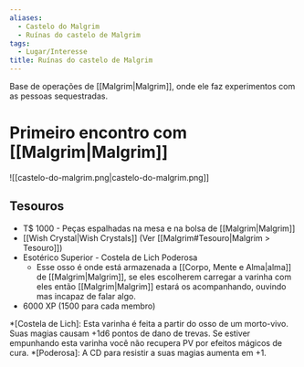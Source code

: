 ```yaml
---
aliases:
  - Castelo do Malgrim
  - Ruínas do castelo de Malgrim
tags:
  - Lugar/Interesse
title: Ruínas do castelo de Malgrim
---
```

Base de operações de [[Malgrim|Malgrim]], onde ele faz experimentos com as pessoas sequestradas.

# Primeiro encontro com [[Malgrim|Malgrim]]
![[castelo-do-malgrim.png|castelo-do-malgrim.png]]

## Tesouros
* T$ 1000 - Peças espalhadas na mesa e na bolsa de [[Malgrim|Malgrim]]
* [[Wish Crystal|Wish Crystals]] (Ver [[Malgrim#Tesouro|Malgrim > Tesouro]])
* Esotérico Superior - Costela de Lich Poderosa
    * Esse osso é onde está armazenada a [[Corpo, Mente e Alma|alma]] de [[Malgrim|Malgrim]], se eles escolherem carregar a varinha com eles então [[Malgrim|Malgrim]] estará os acompanhando, ouvindo mas incapaz de falar algo.
* 6000 XP (1500 para cada membro)

<!-- O item que eu rolei originalmente era essa espada curta, mas eu achei meio estranho um necromante com uma espada então botei meu próprio item superior -->
<!-- * Arma Superior - Espada Curta [(Injeção Alquímica)](#tesouro-rolado "Um minúsculo frasco de cerâmica ou vidro é inserido ao longo da arma, junto com um mecanismo injetor ativado por impacto. Um ataque que acerte causa seu dano normal e libera uma carga de um preparado (como ácido ou fogo alquímico) ou de água benta, que atinge o alvo automaticamente. A melhoria tem espaço para 2 doses. Carregá-la exige uma ação completa e o gasto dos itens com os quais você quiser carregá-la."). **Descrever** que a arma tem um pequeno compartimento no cabo para inserir um alquímico preparado. -->

*[Costela de Lich]: Esta varinha é feita a partir do osso de um morto-vivo. Suas magias causam +1d6 pontos de dano de trevas. Se estiver empunhando esta varinha você não recupera PV por efeitos mágicos de cura.
*[Poderosa]: A CD para resistir a suas magias aumenta em +1.
